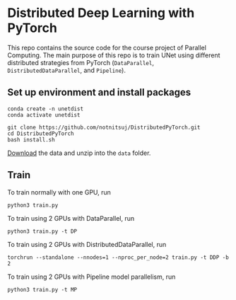 # Distributed Deep Learning with PyTorch

This repo contains the source code for the course project of Parallel Computing. The main purpose of this repo is to train UNet using different distributed strategies from PyTorch (`DataParallel`, `DistributedDataParallel`, and `Pipeline`).

## Set up environment and install packages

```
conda create -n unetdist
conda activate unetdist
```

```
git clone https://github.com/notnitsuj/DistributedPyTorch.git
cd DistributedPyTorch
bash install.sh
```

[Download](https://drive.google.com/drive/folders/1ZR3wnSVMZTkcV0D4yqNLM-2ek1j_zCTG?usp=sharing) the data and unzip into the `data` folder.

## Train

To train normally with one GPU, run

```
python3 train.py
```

To train using 2 GPUs with DataParallel, run

```
python3 train.py -t DP
```

To train using 2 GPUs with DistributedDataParallel, run

```
torchrun --standalone --nnodes=1 --nproc_per_node=2 train.py -t DDP -b 2
```

To train using 2 GPUs with Pipeline model parallelism, run

```
python3 train.py -t MP
```
